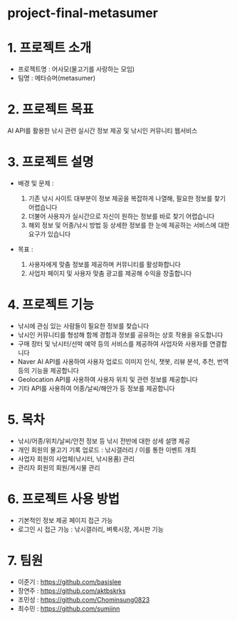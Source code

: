 # project-final-metasumer

# 1. 프로젝트 소개
  - 프로젝트명 : 어사모(물고기를 사랑하는 모임)
  - 팀명 : 메타슈머(metasumer)


# 2. 프로젝트 목표
   AI API를 활용한 낚시 관련 실시간 정보 제공 및 낚시인 커뮤니티 웹서비스


# 3. 프로젝트 설명
  - 배경 및 문제 :
    1) 기존 낚시 사이트 대부분이 정보 제공을 복잡하게 나열해, 필요한 정보를 찾기 어렵습니다
    2) 더불어 사용자가 실시간으로 자신이 원하는 정보를 바로 찾기 어렵습니다
    3) 해외 정보 및 어종/낚시 방법 등 상세한 정보를 한 눈에 제공하는 서비스에 대한 요구가 있습니다
   
  - 목표 :
    1) 사용자에게 맞춤 정보를 제공하며 커뮤니티를 활성화합니다
    2) 사업자 페이지 및 사용자 맞춤 광고를 제공해 수익을 창출합니다

     
# 4. 프로젝트 기능
  - 낚시에 관심 있는 사람들이 필요한 정보를 찾습니다
  - 낚시인 커뮤니티를 형성해 함께 경험과 정보를 공유하는 상호 작용을 유도합니다
  - 구매 장터 및 낚시터/선박 예약 등의 서비스를 제공하여 사업자와 사용자를 연결합니다
  - Naver AI API를 사용하여 사용자 업로드 이미지 인식, 챗봇, 리뷰 분석, 추천, 번역 등의 기능을 제공합니다
  - Geolocation API를 사용하여 사용자 위치 및 관련 정보를 제공합니다
  - 기타 API를 사용하여 어종/날씨/해안가 등 정보를 제공합니다


# 5. 목차
  - 낚시/어종/위치/날씨/안전 정보 등 낚시 전반에 대한 상세 설명 제공
  - 개인 회원의 물고기 기록 업로드 : 낚시갤러리 / 이를 통한 이벤트 개최
  - 사업자 회원의 사업체(낚시터, 낚시용품) 관리
  - 관리자 회원의 회원/게시물 관리


# 6. 프로젝트 사용 방법
  - 기본적인 정보 제공 페이지 접근 가능
  - 로그인 시 접근 가능 : 낚시갤러리, 벼룩시장, 게시판 기능


# 7. 팀원
  - 이준기 : https://github.com/basislee
  - 장연주 : https://github.com/aktbskrks
  - 조민성 : https://github.com/Chominsung0823
  - 최수민 : https://github.com/sumiinn

